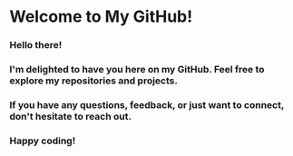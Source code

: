 # Welcome to My GitHub!
### Hello there!

### I'm delighted to have you here on my GitHub. Feel free to explore my repositories and projects. 
### If you have any questions, feedback, or just want to connect, don't hesitate to reach out.

### Happy coding!
